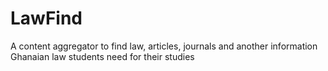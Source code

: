 # LawFind
A content aggregator to find law, articles, journals and another information Ghanaian law students need for their studies
